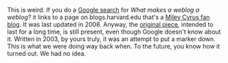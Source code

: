 This is weird. If you do a <a href="https://www.google.com/search?q=What+makes+a+weblog+a+weblog%3F&rlz=1C5CHFA_enUS743US747&oq=What+makes+a+weblog+a+weblog%3F&aqs=chrome..69i57j69i64j69i60l2j69i61.1281j0j3&sourceid=chrome&ie=UTF-8">Google search</a> for <i>What makes a weblog a weblog?</i> it links to a page on blogs.harvard.edu that's a <a href="https://blogs.harvard.edu/whatmakesaweblogaweblog/">Miley Cyrus fan blog</a>. It was last updated in 2008. Anyway, the <a href="http://blogs.harvard.edu/whatmakesaweblogaweblog.html">original piece</a>, intended to last for a long time, is still present, even though Google doesn't know about it. Written in 2003, by yours truly, it was an attempt to put a marker down. This is what we were doing way back when. To the future, you know how it turned out. We had no idea.
